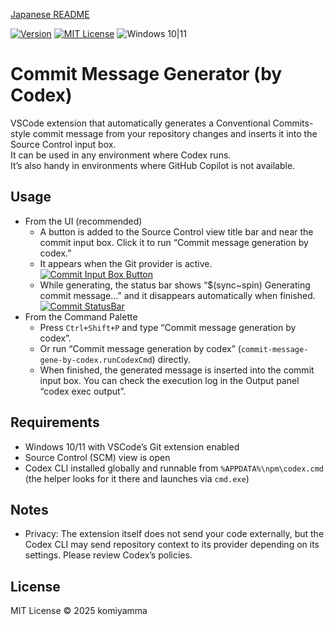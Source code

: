 [Japanese README](README.ja.md)

[![Version](https://img.shields.io/badge/version-v0.2.5-4094ff.svg)](https://marketplace.visualstudio.com/items?itemName=komiyamma.commit-message-gene-by-codex)
[![MIT License](https://img.shields.io/badge/license-MIT-blue.svg?style=flat)](LICENSE)
![Windows 10|11](https://img.shields.io/badge/Windows-_10_|_11-6479ff.svg?logo=windows&logoColor=white)

# Commit Message Generator (by Codex)

VSCode extension that automatically generates a Conventional Commits-style commit message from your repository changes and inserts it into the Source Control input box.  
It can be used in any environment where Codex runs.  
It’s also handy in environments where GitHub Copilot is not available.

## Usage

- From the UI (recommended)
  - A button is added to the Source Control view title bar and near the commit input box. Click it to run “Commit message generation by codex.”
  - It appears when the Git provider is active.  
  [![Commit Input Box Button](images/button.png)](images/button.png)
  - While generating, the status bar shows “$(sync~spin) Generating commit message…” and it disappears automatically when finished.  
  [![Commit StatusBar](images/statusbar.png)](images/statusbar.png)
- From the Command Palette
  - Press `Ctrl+Shift+P` and type “Commit message generation by codex”.
  - Or run “Commit message generation by codex” (`commit-message-gene-by-codex.runCodexCmd`) directly.
  - When finished, the generated message is inserted into the commit input box. You can check the execution log in the Output panel “codex exec output”.

## Requirements

- Windows 10/11 with VSCode’s Git extension enabled
- Source Control (SCM) view is open
- Codex CLI installed globally and runnable from `%APPDATA%\npm\codex.cmd` (the helper looks for it there and launches via `cmd.exe`)

## Notes

- Privacy: The extension itself does not send your code externally, but the Codex CLI may send repository context to its provider depending on its settings. Please review Codex’s policies.

## License

MIT License © 2025 komiyamma

